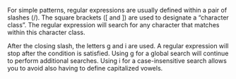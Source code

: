 For simple patterns, regular expressions are usually defined within a pair of slashes (/). The square brackets ([ and ]) are used to designate a “character class”. The regular expression will search for any character that matches within this character class.

After the closing slash, the letters g and i are used. A regular expression will stop after the condition is satisfied. Using g for a global search will continue to perform additional searches. Using i for a case-insensitive search allows you to avoid also having to define capitalized vowels.
